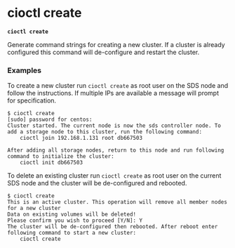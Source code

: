 # cioctl create

**`cioctl create`**

Generate command strings for creating a new cluster. If a cluster is already configured this command will de-configure and restart the cluster.

### **Examples**

To create a new cluster run `cioctl create` as root user on the SDS node and follow the instructions. If multiple IPs are available a message will prompt for specification.
```
$ cioctl create
[sudo] password for centos:
Cluster started. The current node is now the sds controller node. To add a storage node to this cluster, run the following command:
    cioctl join 192.168.1.131 root db667503

After adding all storage nodes, return to this node and run following command to initialize the cluster:
    cioctl init db667503
```

To delete an existing cluster run `cioctl create` as root user on the current SDS node and the cluster will be de-configured and rebooted.
```
$ cioctl create
This is an active cluster. This operation will remove all member nodes for a new cluster
Data on existing volumes will be deleted!
Please confirm you wish to proceed [Y/N]: Y
The cluster will be de-configured then rebooted. After reboot enter following command to start a new cluster:
    cioctl create
```
